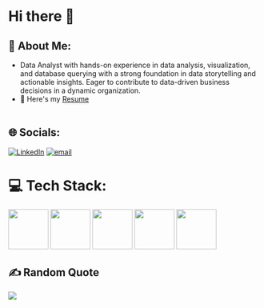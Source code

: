 # Hi there 👋




## 💫 About Me:
  
   - Data Analyst with hands-on experience in data analysis, visualization, and database querying with a strong foundation in data storytelling and actionable insights. Eager to contribute to data-driven business decisions in a dynamic organization.<br>
- 🔭 Here's my [Resume]("")<br><br>



## 🌐 Socials:
[![LinkedIn](https://img.shields.io/badge/LinkedIn-%230077B5.svg?logo=linkedin&logoColor=white)](https://linkedin.com/in/www.linkedin.com/in/saiaravind-r-984028210) [![email](https://img.shields.io/badge/Email-D14836?logo=gmail&logoColor=white)](mailto:saiaravind1220@gmail.com) 

# 💻 Tech Stack:
<img height="80" width="80" src="https://github.com/user-attachments/assets/ea515a1e-c80b-41d8-9c13-9a84b4f31a85">        <img height="80" width="80" src="https://github.com/user-attachments/assets/4dfdfc19-26e6-4554-b350-8ab23174fb19">        <img height="80" width="80" src="https://github.com/user-attachments/assets/e875aef6-befd-4c6c-b085-0b018cde7d44">        <img height="80" width="80" src="https://github.com/user-attachments/assets/91c2e350-b372-432a-a89e-00eda26cdc63">        <img height="80" width="80" src="https://github.com/user-attachments/assets/f786c18f-1edf-4fb7-8d40-64ce8a1dc00c">  


## ✍️ Random Quote
![](https://quotes-github-readme.vercel.app/api?type=horizontal&theme=dark)

